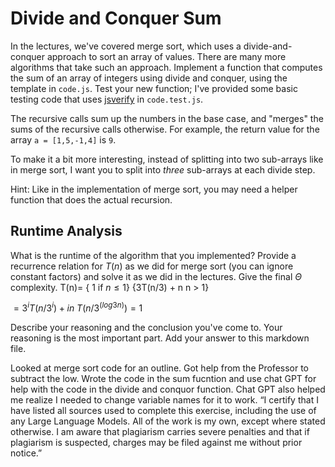 # Divide and Conquer Sum

In the lectures, we've covered merge sort, which uses a divide-and-conquer
approach to sort an array of values. There are many more algorithms that take
such an approach. Implement a function that computes the sum of an array of
integers using divide and conquer, using the template in `code.js`. Test your
new function; I've provided some basic testing code that uses
[jsverify](https://jsverify.github.io/) in `code.test.js`.

The recursive calls sum up the numbers in the base case, and "merges" the sums
of the recursive calls otherwise. For example, the return value for the array `a
= [1,5,-1,4]` is `9`.

To make it a bit more interesting, instead of splitting into two sub-arrays like
in merge sort, I want you to split into *three* sub-arrays at each divide step.

Hint: Like in the implementation of merge sort, you may need a helper function
that does the actual recursion.

## Runtime Analysis

What is the runtime of the algorithm that you implemented? Provide a recurrence
relation for $T(n)$ as we did for merge sort (you can ignore constant factors)
and solve it as we did in the lectures. Give the final $\Theta$ complexity.
T(n)= { 1 if $n\leq 1$}
{3T(n/3) + n n > 1}

$=3^i T(n/3^i) +in$
$T(n/3^(log3n)) = 1$
       
Describe your reasoning and the conclusion you've come to. Your reasoning is the
most important part. Add your answer to this markdown file.



Looked at merge sort code for an outline. Got help from the Professor to subtract the low. Wrote the code in the sum fucntion and use chat GPT for help with the code in the divide and conquor function. Chat GPT also helped me realize I needed to change variable names for it to work.
“I certify that I have listed all sources used to complete this exercise, including the use of any Large Language Models. All of the work is my own, except where stated otherwise. I am aware that plagiarism carries severe penalties and that if plagiarism is suspected, charges may be filed against me without prior notice.”
